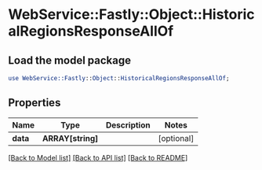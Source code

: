 # WebService::Fastly::Object::HistoricalRegionsResponseAllOf

## Load the model package
```perl
use WebService::Fastly::Object::HistoricalRegionsResponseAllOf;
```

## Properties
Name | Type | Description | Notes
------------ | ------------- | ------------- | -------------
**data** | **ARRAY[string]** |  | [optional] 

[[Back to Model list]](../README.md#documentation-for-models) [[Back to API list]](../README.md#documentation-for-api-endpoints) [[Back to README]](../README.md)


